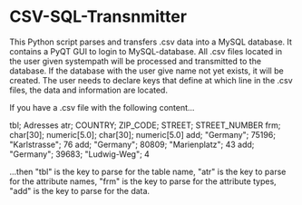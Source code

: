 # CSV-SQL-Transnmitter 

This Python script parses and transfers .csv data into a MySQL database.
It contains a PyQT GUI to login to MySQL-database. All .csv files located in the user given systempath will be processed and transmitted to the database.
If the database with the user give name not yet exists, it will be created.
The user needs to declare keys that define at which line in the .csv files, the data and information are located.

If you have a .csv file with the following content...

tbl; Adresses
atr; COUNTRY; ZIP_CODE; STREET; STREET_NUMBER
frm; char[30]; numeric[5.0]; char[30]; numeric[5.0]
add;  "Germany";      75196; "Karlstrasse"; 76
add;  "Germany";      80809; "Marienplatz"; 43
add;  "Germany";      39683; "Ludwig-Weg"; 4

...then "tbl" is the key to parse for the table name,
"atr" is the key to parse for the attribute names,
"frm" is the key to parse for the attribute types,
"add" is the key to parse for the data.
